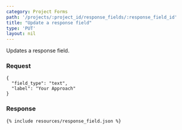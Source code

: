 ```yaml
---
category: Project Forms
path: '/projects/:project_id/response_fields/:response_field_id'
title: "Update a response field"
type: 'PUT'
layout: nil
---
```


Updates a response field.

### Request
```
{
  "field_type": "text",
  "label": "Your Approach"
}
```

### Response

```{% include resources/response_field.json %}```
